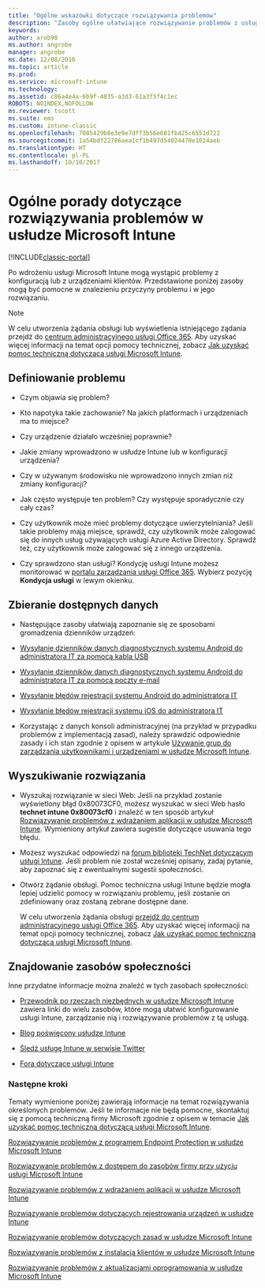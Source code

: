 ```yaml
---
title: "Ogólne wskazówki dotyczące rozwiązywania problemów"
description: "Zasoby ogólne ułatwiające rozwiązywanie problemów z usługą Intune."
keywords: 
author: arob98
ms.author: angrobe
manager: angrobe
ms.date: 12/08/2016
ms.topic: article
ms.prod: 
ms.service: microsoft-intune
ms.technology: 
ms.assetid: c86a4e4a-6b9f-4835-a3d3-61a3f5f4c1ec
ROBOTS: NOINDEX,NOFOLLOW
ms.reviewer: tscott
ms.suite: ems
ms.custom: intune-classic
ms.openlocfilehash: 7085429b8e3e9e7dff3b56e681fb425c6551d722
ms.sourcegitcommit: 1a54bdf22786aea1cf1b497d54024470e1024aeb
ms.translationtype: HT
ms.contentlocale: pl-PL
ms.lasthandoff: 10/10/2017
---
```

# <a name="general-troubleshooting-tips-for-microsoft-intune"></a>Ogólne porady dotyczące rozwiązywania problemów w usłudze Microsoft Intune

[!INCLUDE[classic-portal](../includes/classic-portal.md)]

Po wdrożeniu usługi Microsoft Intune mogą wystąpić problemy z konfiguracją lub z urządzeniami klientów. Przedstawione poniżej zasoby mogą być pomocne w znalezieniu przyczyny problemu i w jego rozwiązaniu.

> [!NOTE]
> W celu utworzenia żądania obsługi lub wyświetlenia istniejącego żądania przejdź do [centrum administracyjnego usługi Office 365](https://portal.office.com/admin/default.aspx). Aby uzyskać więcej informacji na temat opcji pomocy technicznej, zobacz [Jak uzyskać pomoc techniczną dotyczącą usługi Microsoft Intune](how-to-get-support-for-microsoft-intune.md).

## <a name="define-the-problem"></a>Definiowanie problemu

-   Czym objawia się problem?

-   Kto napotyka takie zachowanie? Na jakich platformach i urządzeniach ma to miejsce?

-   Czy urządzenie działało wcześniej poprawnie?

-   Jakie zmiany wprowadzono w usłudze Intune lub w konfiguracji urządzenia?

-   Czy w używanym środowisku nie wprowadzono innych zmian niż zmiany konfiguracji?

-   Jak często występuje ten problem? Czy występuje sporadycznie czy cały czas?

-   Czy użytkownik może mieć problemy dotyczące uwierzytelniania? Jeśli takie problemy mają miejsce, sprawdź, czy użytkownik może zalogować się do innych usług używających usługi Azure Active Directory. Sprawdź też, czy użytkownik może zalogować się z innego urządzenia.

-   Czy sprawdzono stan usługi? Kondycję usługi Intune możesz monitorować w [portalu zarządzania usługi Office 365](https://portal.office.com/Admin/Default.aspx). Wybierz pozycję **Kondycja usługi** w lewym okienku.

## <a name="collect-available-data"></a>Zbieranie dostępnych danych

-   Następujące zasoby ułatwiają zapoznanie się ze sposobami gromadzenia dzienników urządzeń:
  - [Wysyłanie dzienników danych diagnostycznych systemu Android do administratora IT za pomocą kabla USB](/intune-user-help/send-diagnostic-data-logs-to-your-it-administrator-using-a-usb-cable-android)
  - [Wysyłanie dzienników danych diagnostycznych systemu Android do administratora IT za pomocą poczty e-mail](/intune-user-help/send-diagnostic-data-logs-to-your-it-administrator-using-email-android)
  - [Wysyłanie błędów rejestracji systemu Android do administratora IT](/intune-user-help/send-enrollment-errors-to-your-it-administrator-android)
  - [Wysyłanie błędów rejestracji systemu iOS do administratora IT](/intune-user-help/send-errors-to-your-it-admin-ios)

-   Korzystając z danych konsoli administracyjnej (na przykład w przypadku problemów z implementacją zasad), należy sprawdzić odpowiednie zasady i ich stan zgodnie z opisem w artykule [Używanie grup do zarządzania użytkownikami i urządzeniami w usłudze Microsoft Intune](/intune-classic/deploy-use/use-groups-to-manage-users-and-devices-with-microsoft-intune).

## <a name="research-the-solution"></a>Wyszukiwanie rozwiązania

-   Wyszukaj rozwiązanie w sieci Web: Jeśli na przykład zostanie wyświetlony błąd 0x80073CF0, możesz wyszukać w sieci Web hasło **technet intune 0x80073cf0** i znaleźć w ten sposób artykuł [Rozwiązywanie problemów z wdrażaniem aplikacji w usłudze Microsoft Intune](troubleshoot-app-deployment-problems-in-microsoft-intune.md). Wymieniony artykuł zawiera sugestie dotyczące usuwania tego błędu.

-   Możesz wyszukać odpowiedzi na [forum biblioteki TechNet dotyczącym usługi Intune](https://social.technet.microsoft.com/Forums/en-US/home?forum=microsoftintuneprod).  Jeśli problem nie został wcześniej opisany, zadaj pytanie, aby zapoznać się z ewentualnymi sugestii społeczności.

-   Otwórz żądanie obsługi. Pomoc techniczna usługi Intune będzie mogła lepiej udzielić pomocy w rozwiązaniu problemu, jeśli zostanie on zdefiniowany oraz zostaną zebrane dostępne dane.

    W celu utworzenia żądania obsługi [przejdź do centrum administracyjnego usługi Office 365](https://portal.office.com/admin/default.aspx). Aby uzyskać więcej informacji na temat opcji pomocy technicznej, zobacz [Jak uzyskać pomoc techniczną dotyczącą usługi Microsoft Intune](how-to-get-support-for-microsoft-intune.md).

## <a name="find-community-resources"></a>Znajdowanie zasobów społeczności
Inne przydatne informacje można znaleźć w tych zasobach społeczności:

-   [Przewodnik po rzeczach niezbędnych w usłudze Microsoft Intune](http://social.technet.microsoft.com/wiki/contents/articles/23431.microsoft-intune-survival-guide.aspx) zawiera linki do wielu zasobów, które mogą ułatwić konfigurowanie usługi Intune, zarządzanie nią i rozwiązywanie problemów z tą usługą.

-   [Blog poświęcony usłudze Intune](http://blogs.technet.com/b/windowsintune/)

-   [Śledź usługę Intune w serwisie Twitter](https://twitter.com/MSIntune)

-   [Fora dotyczące usługi Intune](https://social.technet.microsoft.com/Forums/home?category=microsoftintune&filter=alltypes&sort=lastpostdesc)

### <a name="next-steps"></a>Następne kroki
Tematy wymienione poniżej zawierają informacje na temat rozwiązywania określonych problemów. Jeśli te informacje nie będą pomocne, skontaktuj się z pomocą techniczną firmy Microsoft zgodnie z opisem w temacie [Jak uzyskać pomoc techniczną dotyczącą usługi Microsoft Intune](how-to-get-support-for-microsoft-intune.md).

[Rozwiązywanie problemów z programem Endpoint Protection w usłudze Microsoft Intune](troubleshoot-endpoint-protection-in-microsoft-intune.md)

[Rozwiązywanie problemów z dostępem do zasobów firmy przy użyciu usługi Microsoft Intune](troubleshoot-company-resource-access-problems-with-microsoft-intune.md)

[Rozwiązywanie problemów z wdrażaniem aplikacji w usłudze Microsoft Intune](troubleshoot-app-deployment-problems-in-microsoft-intune.md)

[Rozwiązywanie problemów dotyczących rejestrowania urządzeń w usłudze Intune](troubleshoot-device-enrollment-in-intune.md)

[Rozwiązywanie problemów dotyczących zasad w usłudze Microsoft Intune](troubleshoot-policies-in-microsoft-intune.md)

[Rozwiązywanie problemów z instalacją klientów w usłudze Microsoft Intune](troubleshoot-client-setup-in-microsoft-intune.md)

[Rozwiązywanie problemów z aktualizacjami oprogramowania w usłudze Microsoft Intune](troubleshoot-software-updates-in-microsoft-intune.md)
